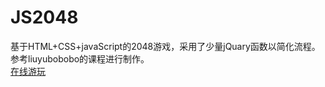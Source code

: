 # JS2048

基于HTML+CSS+javaScript的2048游戏，采用了少量jQuary函数以简化流程。  
参考liuyubobobo的课程进行制作。  
[在线游玩](https://somiawhitering.github.io/JS2048/)